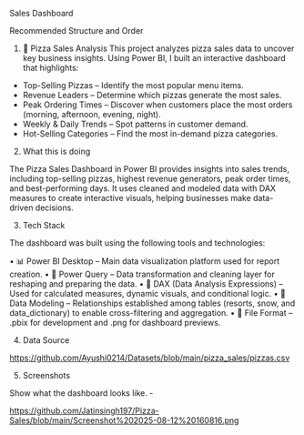 Sales Dashboard 

Recommended Structure and Order
1. 🍕 Pizza Sales Analysis
This project analyzes pizza sales data to uncover key business insights. Using Power BI, I built an interactive dashboard that highlights:

* Top-Selling Pizzas – Identify the most popular menu items.
* Revenue Leaders – Determine which pizzas generate the most sales.
* Peak Ordering Times – Discover when customers place the most orders (morning, afternoon, evening, night).
* Weekly & Daily Trends – Spot patterns in customer demand.
* Hot-Selling Categories – Find the most in-demand pizza categories.
  
2. What this is doing

The Pizza Sales Dashboard in Power BI provides insights into sales trends, including top-selling pizzas, highest revenue generators, peak order times, and best-performing days. It uses cleaned and modeled data with DAX measures to create interactive visuals, helping businesses make data-driven decisions.

3. Tech Stack

The dashboard was built using the following tools and technologies:

• 📊 Power BI Desktop – Main data visualization platform used for report creation.
• 📂 Power Query – Data transformation and cleaning layer for reshaping and preparing the data.
• 🧠 DAX (Data Analysis Expressions) – Used for calculated measures, dynamic visuals, and conditional logic.
• 📝 Data Modeling – Relationships established among tables (resorts, snow, and data_dictionary) to enable cross-filtering and aggregation.
• 📁 File Format – .pbix for development and .png for dashboard previews.

4. Data Source

https://github.com/Ayushi0214/Datasets/blob/main/pizza_sales/pizzas.csv

5. Screenshots

Show what the dashboard looks like. - 

https://github.com/Jatinsingh197/Pizza-Sales/blob/main/Screenshot%202025-08-12%20160816.png

